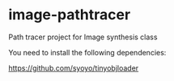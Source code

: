 # image-pathtracer
Path tracer project for Image synthesis class

You need to install the following dependencies:

https://github.com/syoyo/tinyobjloader
